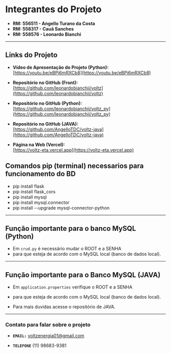 # Integrantes do Projeto

- **RM: 556511 - Angello Turano da Costa**  
- **RM: 558317 - Cauã Sanches**  
- **RM: 558576 - Leonardo Bianchi**  

---

## Links do Projeto

- **Vídeo de Apresentação do Projeto (Python):**  
  [https://youtu.be/eBPi6mRXCb8](https://youtu.be/eBPi6mRXCb8)

- **Repositório no GitHub (Front):**  
  [https://github.com/leonardobianchii/voltz](https://github.com/leonardobianchii/voltz)

- **Repositório no GitHub (Python):**  
  [https://github.com/leonardobianchii/voltz_py](https://github.com/leonardobianchii/voltz_py)

- **Repositório no GitHub (JAVA):**  
  [https://github.com/AngelloTDC/voltz-java](https://github.com/AngelloTDC/voltz-java)

- **Página na Web (Vercel):**  
  [https://voltz-eta.vercel.app](https://voltz-eta.vercel.app)

## Comandos pip (terminal) necessarios para funcionamento do BD
- pip install flask
- pip install flask_cors
- pip install mysql
- pip install mysql.connector
- pip install --upgrade mysql-connector-python
  
---

## Função importante para o banco MySQL (Python)

- Em `crud.py` é necessário mudar o ROOT e a SENHA 
- para que esteja de acordo com o MySQL local (banco de dados local).

---

## Função importante para o Banco MySQL (JAVA)

- Em `application.properties` verifique o ROOT e a SENHA
- para que esteja de acordo com o MySQL local (banco de dados local).

- Para mais duvidas acesse o repositório de JAVA.

---

### Contato para falar sobre o projeto

- **`EMAIL:`** voltzenergia01@gmail.com

- **`TELEFONE`**  (11) 98683-9381
 
